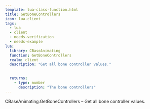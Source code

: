 ```yaml
---
template: lua-class-function.html
title: GetBoneControllers
icon: lua-client
tags:
  - lua
  - client
  - needs-verification
  - needs-example
lua:
  library: CBaseAnimating
  function: GetBoneControllers
  realm: client
  description: "Get all bone controller values."
  
  
  returns:
    - type: number
      description: "The bone controllers"
---
```


<div class="lua__search__keywords">
CBaseAnimating:GetBoneControllers &#x2013; Get all bone controller values.
</div>
